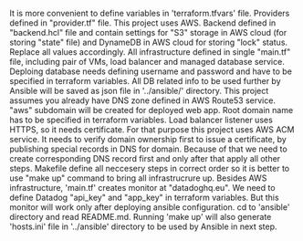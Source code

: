It is more convenient to define variables in 'terraform.tfvars' file.
Providers defined in "provider.tf" file. This project uses AWS. 
Backend defined in "backend.hcl" file and contain settings for "S3" storage in AWS cloud (for storing "state" file) and DynameDB in AWS cloud for storing "lock" status. Replace all values accordingly.
All infrastructure defined in single "main.tf" file, including pair of VMs, load balancer and managed database service.
Deploing database needs defining username and password and have to be specified in terraform variables. All DB related info to be used further by Ansible will be saved as json file in '../ansible/' directory.
This project assumes you already have DNS zone defined in AWS Route53 service. "aws" subdomain will be created for deployed web app. Root domain name has to be specified in terraform variables.
Load balancer listener uses HTTPS, so it needs certificate. For that purpose this project uses AWS ACM service. It needs to verify domain ownership first to issue a certificate, by publishing special records in DNS for domain. Because of that we need to create corresponding DNS record first and only after that apply all other steps. Makefile define all neccesery steps in correct order so it is better to use "make up" command to bring all infrastrucrure up.
Besides AWS infrastructure, 'main.tf' creates monitor at "datadoghq.eu". We need to define Datadog "api_key" and "app_key" in terraform variables. But this monitor will work only after deploying ansible configuration. cd to 'ansible' directory and read README.md.
Running 'make up' will also generate 'hosts.ini' file in '../ansible' directory to be used by Ansible in next step.
